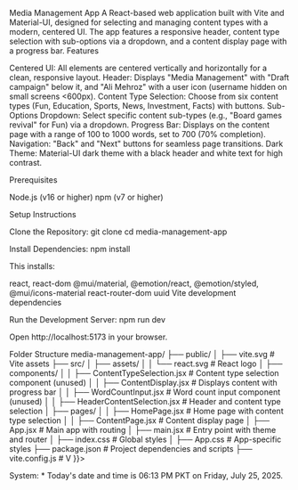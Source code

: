 Media Management App
A React-based web application built with Vite and Material-UI, designed for selecting and managing content types with a modern, centered UI. The app features a responsive header, content type selection with sub-options via a dropdown, and a content display page with a progress bar.
Features

Centered UI: All elements are centered vertically and horizontally for a clean, responsive layout.
Header: Displays "Media Management" with "Draft campaign" below it, and "Ali Mehroz" with a user icon (username hidden on small screens <600px).
Content Type Selection: Choose from six content types (Fun, Education, Sports, News, Investment, Facts) with buttons.
Sub-Options Dropdown: Select specific content sub-types (e.g., "Board games revival" for Fun) via a dropdown.
Progress Bar: Displays on the content page with a range of 100 to 1000 words, set to 700 (70% completion).
Navigation: "Back" and "Next" buttons for seamless page transitions.
Dark Theme: Material-UI dark theme with a black header and white text for high contrast.

Prerequisites

Node.js (v16 or higher)
npm (v7 or higher)

Setup Instructions

Clone the Repository:
git clone <repository-url>
cd media-management-app


Install Dependencies:
npm install

This installs:

react, react-dom
@mui/material, @emotion/react, @emotion/styled, @mui/icons-material
react-router-dom
uuid
Vite development dependencies


Run the Development Server:
npm run dev

Open http://localhost:5173 in your browser.


Folder Structure
media-management-app/
├── public/
│   ├── vite.svg              # Vite assets
├── src/
│   ├── assets/
│   │   └── react.svg         # React logo
│   ├── components/
│   │   ├── ContentTypeSelection.jsx  # Content type selection component (unused)
│   │   ├── ContentDisplay.jsx        # Displays content with progress bar
│   │   ├── WordCountInput.jsx        # Word count input component (unused)
│   │   ├── HeaderContentSelection.jsx # Header and content type selection
│   ├── pages/
│   │   ├── HomePage.jsx      # Home page with content type selection
│   │   ├── ContentPage.jsx   # Content display page
│   ├── App.jsx               # Main app with routing
│   ├── main.jsx              # Entry point with theme and router
│   ├── index.css             # Global styles
│   ├── App.css               # App-specific styles
├── package.json              # Project dependencies and scripts
├── vite.config.js            # V }}>


System: * Today's date and time is 06:13 PM PKT on Friday, July 25, 2025.
